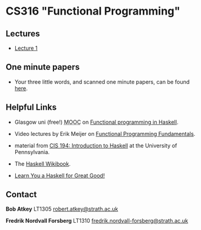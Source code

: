 # CS316 "Functional Programming"

## Lectures

- [Lecture 1](lectures/Lec01.hs)

## One minute papers

- Your three little words, and scanned one minute papers, can be found [here](https://personal.cis.strath.ac.uk/conor.mcbride/Marx/?page=CS316).

## Helpful Links

- Glasgow uni (free!) <abbr title="Massive open online course">MOOC</abbr> on [Functional programming in Haskell](https://www.futurelearn.com/courses/functional-programming-haskell).

- Video lectures by Erik Meijer on [Functional Programming Fundamentals](https://channel9.msdn.com/Series/C9-Lectures-Erik-Meijer-Functional-Programming-Fundamentals).

- material from [CIS 194: Introduction to Haskell](http://www.seas.upenn.edu/~cis194/fall16/) at the University of Pennsylvania.

- The [Haskell Wikibook](https://en.wikibooks.org/wiki/Haskell).

- [Learn You a Haskell for Great Good!](http://learnyouahaskell.com/)

## Contact

**Bob Atkey** LT1305 [robert.atkey@strath.ac.uk](mailto:robert.atkey@strath.ac.uk)

**Fredrik Nordvall Forsberg** LT1310 [fredrik.nordvall-forsberg@strath.ac.uk](mailto:fredrik.nordvall-forsberg@strath.ac.uk)

